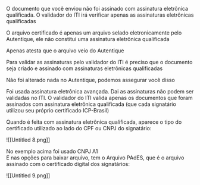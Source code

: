 O documento que você enviou não foi assinado com assinatura eletrônica qualificada. O validador do ITI irá verificar apenas as assinaturas eletrônicas qualificadas

  

O arquivo certificado é apenas um arquivo selado eletronicamente pelo Autentique, ele não constitui uma assinatura eletrônica qualificada

  

Apenas atesta que o arquivo veio do Autentique

  

Para validar as assinaturas pelo validador do ITI é preciso que o documento seja criado e assinado com assinaturas eletrônicas qualificadas

  

Não foi alterado nada no Autentique, podemos assegurar você disso

  

Foi usada assinatura eletrônica avançada. Dai as assinaturas não podem ser validadas no ITI. O validador do ITI valida apenas os documentos que foram assinados com assinatura eletrônica qualificada (que cada signatário utilizou seu próprio certificado ICP-Brasil)

  

Quando é feita com assinatura eletrônica qualificada, aparece o tipo do certificado utilizado ao lado do CPF ou CNPJ do signatário:

![[Untitled 8.png]]

No exemplo acima foi usado CNPJ A1  
E nas opções para baixar arquivo, tem o Arquivo PAdES, que é o arquivo assinado com o certificado digital dos signatários:

![[Untitled 9.png]]